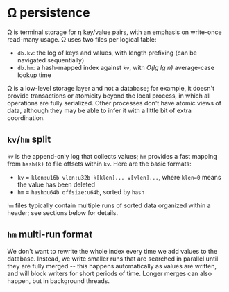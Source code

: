# Ω persistence
Ω is terminal storage for [η](eta.md) key/value pairs, with an emphasis on write-once read-many usage. Ω uses two files per logical table:

+ `db.kv`: the log of keys and values, with length prefixing (can be navigated sequentially)
+ `db.hm`: a hash-mapped index against `kv`, with _O(lg lg n)_ average-case lookup time

Ω is a low-level storage layer and not a database; for example, it doesn't provide transactions or atomicity beyond the local process, in which all operations are fully serialized. Other processes don't have atomic views of data, although they may be able to infer it with a little bit of extra coordination.


## `kv`/`hm` split
`kv` is the append-only log that collects values; `hm` provides a fast mapping from `hash(k)` to file offsets within `kv`. Here are the basic formats:

+ `kv` = `klen:u16b vlen:u32b k[klen]... v[vlen]...`, where `klen=0` means the value has been deleted
+ `hm` = `hash:u64b offsize:u64b`, sorted by `hash`

`hm` files typically contain multiple runs of sorted data organized within a header; see sections below for details.


## `hm` multi-run format
We don't want to rewrite the whole index every time we add values to the database. Instead, we write smaller runs that are searched in parallel until they are fully merged -- this happens automatically as values are written, and will block writers for short periods of time. Longer merges can also happen, but in background threads.
